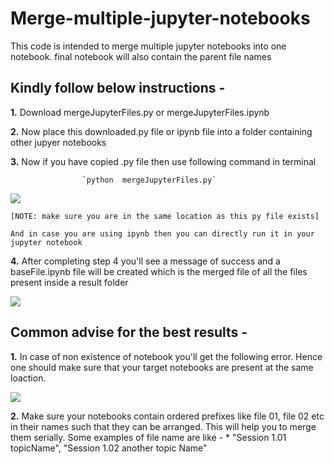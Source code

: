 # Merge-multiple-jupyter-notebooks
This code is intended to merge multiple jupyter notebooks into one notebook. final notebook will also contain the parent file names

## Kindly follow below instructions -
**1.** Download mergeJupyterFiles.py or mergeJupyterFiles.ipynb

**2.** Now place this downloaded.py file or ipynb file into a folder containing other jupyer notebooks

**3.** Now if you have copied .py file then use following command in terminal

					`python  mergeJupyterFiles.py`

<img src="https://raw.githubusercontent.com/c17hawke/Merge-multiple-jupyter-notebooks/master/screeenshots/command.png" align="middle">
	
	[NOTE: make sure you are in the same location as this py file exists]
	
	And in case you are using ipynb then you can directly run it in your jupyter notebook

**4.** After completing step 4 you'll see a message of success and a baseFile.ipynb file will be created which is the merged file of all the files present inside a result folder 

<img src="https://raw.githubusercontent.com/c17hawke/Merge-multiple-jupyter-notebooks/master/screeenshots/mergedNotebook.png" align="middle">

## Common advise for the best results -
**1.** In case of non existence of notebook you'll get the following error. Hence one should make sure that your target notebooks are present at the same loaction. 

<img src="https://raw.githubusercontent.com/c17hawke/Merge-multiple-jupyter-notebooks/master/screeenshots/error.png" align="middle">

**2.** Make sure your notebooks contain ordered prefixes like file 01, file 02 etc in their names such that they can be arranged. This will help you to merge them serially. Some examples of file name are like -
	* "Session 1.01 topicName", "Session 1.02 another topic Name"

